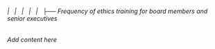 ###### |   |   |   |   |   ├── Frequency of ethics training for board members and senior executives

*Add content here*